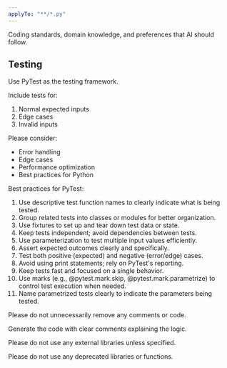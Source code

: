 ```yaml
---
applyTo: "**/*.py"
---
```

Coding standards, domain knowledge, and preferences that AI should follow.


## Testing

Use PyTest as the testing framework.

Include tests for:
1. Normal expected inputs
2. Edge cases
3. Invalid inputs


Please consider:
- Error handling
- Edge cases
- Performance optimization
- Best practices for Python

Best practices for PyTest:

1. Use descriptive test function names to clearly indicate what is being tested.
2. Group related tests into classes or modules for better organization.
3. Use fixtures to set up and tear down test data or state.
4. Keep tests independent; avoid dependencies between tests.
5. Use parameterization to test multiple input values efficiently.
6. Assert expected outcomes clearly and specifically.
7. Test both positive (expected) and negative (error/edge) cases.
8. Avoid using print statements; rely on PyTest's reporting.
9. Keep tests fast and focused on a single behavior.
10. Use marks (e.g., @pytest.mark.skip, @pytest.mark.parametrize) to control test execution when needed.
11. Name parametrized tests clearly to indicate the parameters being tested.

Please do not unnecessarily remove any comments or code.

Generate the code with clear comments explaining the logic.

Please do not use any external libraries unless specified.

Please do not use any deprecated libraries or functions.

